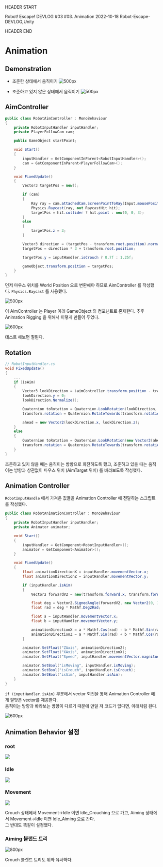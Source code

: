 HEADER START

Robot! Escape! DEVLOG #03
#03. Animation
2022-10-18
Robot-Escape-DEVLOG,Unity

HEADER END

# Animation

## Demonstration

- 조준한 상태에서 움직이기
  ![500px](https://velog.velcdn.com/images/lutca1320/post/fce16d45-ba2a-42da-b557-8eb1beca591e/image.gif)

- 조준하고 있지 않은 상태에서 움직이기
  ![500px](https://velog.velcdn.com/images/lutca1320/post/536d1260-3af0-4242-8669-4b12d8d39b30/image.gif)

## AimController

```csharp
public class RobotAimController : MonoBehaviour
{
    private RobotInputHandler inputHandler;
    private PlayerFollowCam cam;

    public GameObject startPoint;

    void Start()
    {
        inputHandler = GetComponentInParent<RobotInputHandler>();
        cam = GetComponentInParent<PlayerFollowCam>();
    }

    void FixedUpdate()
    {
        Vector3 targetPos = new();

        if (cam)
        {
            Ray ray = cam.attachedCam.ScreenPointToRay(Input.mousePosition);
            Physics.Raycast(ray, out RaycastHit hit);
            targetPos = hit.collider ? hit.point : new(0, 0, 3);
        }
        else
        {
            targetPos.z = 3;
        }

        Vector3 direction = (targetPos - transform.root.position).normalized;
        targetPos = direction * 3 + transform.root.position;

        targetPos.y = inputHandler.isCrouch ? 0.7f : 1.25f;

        gameObject.transform.position = targetPos;
    }
}
```

먼저 마우스 위치를 World Position 으로 변환해야 하므로 AimController 를 작성했다. `Physics.Raycast` 를 사용했다.

![500px](https://velog.velcdn.com/images/lutca1320/post/c3651ee4-8bff-46ce-997e-0d1c65f6732b/image.png)

이 AimController 는 Player 아래 GameObject 의 컴포넌트로 존재한다.
추후 Animation Rigging 을 위해서 이렇게 만들어 두었다.

![600px](https://velog.velcdn.com/images/lutca1320/post/f6d1e52e-e999-4c29-901c-3d3363862d61/image.gif)

테스트 해보면 잘된다.

## Rotation

```csharp
// RobotInputHandler.cs
void FixedUpdate()
{
	...
    if (isAim)
    {
        Vector3 lookDirection = (aimController.transform.position - transform.position);
        lookDirection.y = 0;
        lookDirection.Normalize();

        Quaternion toRotation = Quaternion.LookRotation(lookDirection, Vector3.up);
        transform.rotation = Quaternion.RotateTowards(transform.rotation, toRotation, Time.deltaTime * 500);

        ahead = new Vector2(lookDirection.x, lookDirection.z);
    }
    else
    {
        Quaternion toRotation = Quaternion.LookRotation(new Vector3(ahead.x, 0, ahead.y), Vector3.up);
        transform.rotation = Quaternion.RotateTowards(transform.rotation, toRotation, Time.deltaTime * 500);
    }
}
```

조준하고 있지 않을 때는 움직이는 방향으로 회전하도록 했고, 조준하고 있을 때는 움직이는 방향과 상관없이 마우스 위치 (AimTarget 위치) 를 바라보도록 작성했다.

## Animation Controller

`RobotInputHandle` 에서 가져온 값들을 Animation Controller 에 전달하는 스크립트를 작성했다.

```csharp
public class RobotAnimationController : MonoBehaviour
{
    private RobotInputHandler inputHandler;
    private Animator animator;

    void Start()
    {
        inputHandler = GetComponent<RobotInputHandler>();
        animator = GetComponent<Animator>();
    }

    void FixedUpdate()
    {
        float animationDirectionX = inputHandler.movementVector.x;
        float animationDirectionZ = inputHandler.movementVector.y;

        if (inputHandler.isAim)
        {
            Vector2 forwardV2 = new(transform.forward.x, transform.forward.z);

            float deg = Vector2.SignedAngle(forwardV2, new Vector2(0, 1));
            float rad = deg * Mathf.Deg2Rad;

            float a = inputHandler.movementVector.x;
            float b = inputHandler.movementVector.y;

            animationDirectionX = a * Mathf.Cos(rad) - b * Mathf.Sin(rad);
            animationDirectionZ = a * Mathf.Sin(rad) + b * Mathf.Cos(rad);
        }

        animator.SetFloat("ZAxis", animationDirectionZ);
        animator.SetFloat("XAxis", animationDirectionX);
        animator.SetFloat("Speed", inputHandler.movementVector.magnitude);

        animator.SetBool("isMoving", inputHandler.isMoving);
        animator.SetBool("isCrouch", inputHandler.isCrouch);
        animator.SetBool("isAim", inputHandler.isAim);
    }
}
```

`if (inputHandler.isAim)` 부분에서 vector 회전을 통해 Animation Controller 에게 알맞은 vector를 제공한다.  
움직이는 방향과 바라보는 방향이 다르기 때문에 만일 저 코드가 없다면, 아래처럼 된다.

![600px](https://velog.velcdn.com/images/lutca1320/post/cc795265-9f54-4360-90f1-b2e5d45519df/image.gif)

## Animation Behavior 설정

### root

![](https://velog.velcdn.com/images/lutca1320/post/56b5b546-026e-4ad8-bf8a-cc272ed54314/image.png)

### Idle

![](https://velog.velcdn.com/images/lutca1320/post/0491a886-d179-410e-bfb0-46432aa52891/image.png)

### Movement

![](https://velog.velcdn.com/images/lutca1320/post/57977cf0-596d-4b23-be0e-cf6ac010e475/image.png)

Crouch 상태에서 Movement->Idle 이면 Idle_Crouching 으로 가고,
Aiming 상태에서 Movement->Idle 이면 Idle_Aiming 으로 간다.  
그 반대도 똑같이 설정했다.

### Aiming 블랜드 트리

![800px](https://velog.velcdn.com/images/lutca1320/post/d23a4b29-80ed-45c7-adfa-3e8045ffa2e9/image.png)

Crouch 블랜드 트리도 위와 유사하다.
